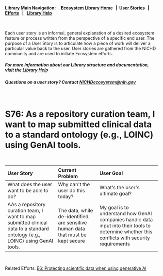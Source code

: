 #### Library Main Navigation: &nbsp; &nbsp; <b> [Ecosystem Library Home](https://github.com/NIH-NICHD-Ecosystem) </b> &nbsp; | &nbsp;[User Stories](https://github.com/NIH-NICHD-Ecosystem/UserStories/blob/main/README.md) &nbsp; | &nbsp; [Efforts](https://github.com/NIH-NICHD-Ecosystem/Efforts/blob/main/README.md) &nbsp; | &nbsp; [Library Help](https://github.com/NIH-NICHD-Ecosystem/LibraryHelp/blob/main/README.md)
</br>

Each user story is an informal, general explanation of a desired ecosystem feature or process written from the perspective of a specific end user. The purpose of a User Story is to articulate how a piece of work will deliver a particular value back to the user. User stories are gathered from the NICHD community and are used to initiate Ecosystem efforts.

##### For more information about our Library structure and documentation, visit the [Library Help](https://github.com/NIH-NICHD-Ecosystem/LibraryHelp/blob/main/README.md) 
##### Questions on a user story? Contact [NICHDecosystem@nih.gov](mailto:NICHDecosystem@nih.gov?subject=Ecosystem_Library)

<br>

# S76: As a repository curation team, I want to map submitted clinical data to a standard ontology (e.g., LOINC) using GenAI tools. 

<br>

| User Story | Current Problem | User Goal
| :------------- | :------------ | :------------ |
| What does the user want to be able to do? | Why can't the user do this today? | What's the user's ultimate goal? 
| AAs a repository curation team, I want to map submitted clinical data to a standard ontology (e.g., LOINC) using GenAI tools. | The data, while de-identified, are sensitive human data that must be kept secure  | My goal is to understand how GenAI companies handle data input into their tools to determine whether this conflicts with security requirements

</br>

Related Efforts: 
[E6: Protecting scientific data when using generative AI ](https://github.com/NIH-NICHD-Ecosystem/E6-Protecting-scientific-data-when-using-generative-AI/tree/main)

</br>
